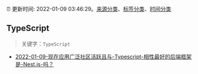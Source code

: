 :alarm_clock: 更新时间: 2022-01-09 03:46:29。[来源分类](../README.md)、[标签分类](../TAGS.md)、[时间分类](../TIMELINE.md)

## TypeScript


> 关键字：`TypeScript`



- [2022-01-09-现在应用广泛社区活跃且与-Typescript-相性最好的后端框架是-Nest.js-吗？](https://www.v2ex.com/t/827082) 